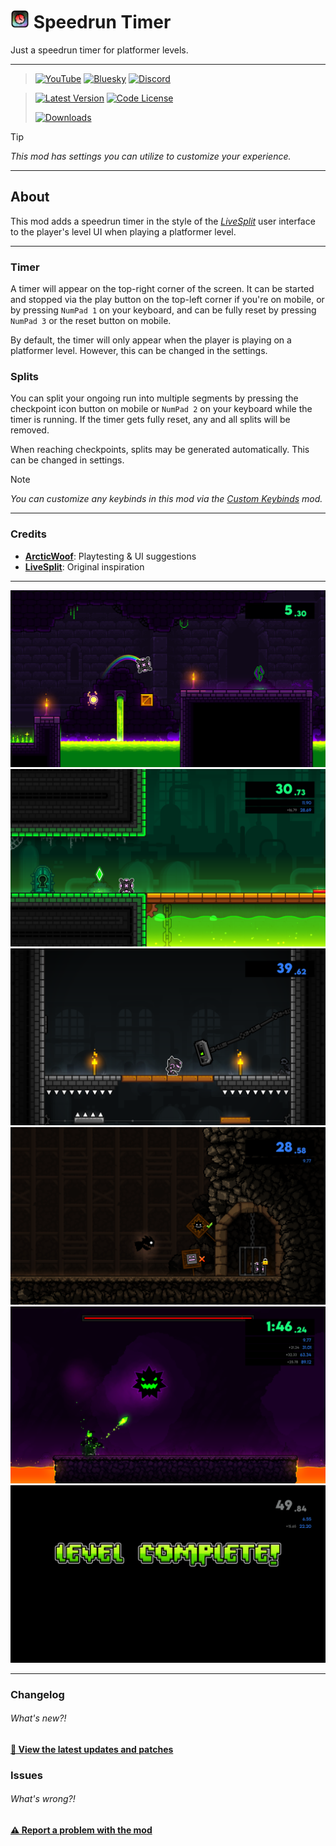 # [<img src="logo.png" width="30" alt="The mod's logo." />](https://www.geode-sdk.org/mods/cheeseworks.speedruntimer) Speedrun Timer
Just a speedrun timer for platformer levels.

---

> [<img alt="YouTube" src="https://img.shields.io/youtube/channel/subscribers/UCi2M6N_ff1UC6MyfWzKQvgg?style=for-the-badge&logo=youtube&logoColor=ffffff&label=YouTube">](https://www.youtube.com/@cheese_works/) [<img alt="Bluesky" src="https://img.shields.io/badge/dynamic/json?url=https%3A%2F%2Fpublic.api.bsky.app%2Fxrpc%2Fapp.bsky.actor.getProfile%2F%3Factor%3Dcheeseworks.gay&query=%24.followersCount&style=for-the-badge&logo=bluesky&logoColor=ffffff&label=Bluesky">](https://bsky.app/profile/cheeseworks.gay) [<img alt="Discord" src="https://img.shields.io/discord/460081436637134859?style=for-the-badge&logo=discord&logoColor=ffffff&label=Discord">](https://dsc.gg/cubic)

> [<img alt="Latest Version" src="https://img.shields.io/github/v/release/BlueWitherer/SpeedrunTimer?include_prereleases&sort=semver&display_name=release&style=for-the-badge&logo=github&logoColor=ffffff&label=Version">](../../releases/) [<img alt="Code License" src="https://img.shields.io/github/license/BlueWitherer/SpeedrunTimer?style=for-the-badge&logo=gnu&logoColor=ffffff&label=License">](LICENSE.md)
>  
> [<img alt="Downloads" src="https://img.shields.io/github/downloads/BlueWitherer/SpeedrunTimer/total?style=for-the-badge&logo=geode&logoColor=ffffff&label=Downloads">](https://www.geode-sdk.org/mods/cheeseworks.speedruntimer)

> [!TIP]
> *This mod has settings you can utilize to customize your experience.*

---

## About
This mod adds a speedrun timer in the style of the *[LiveSplit](https://www.livesplit.org/)* user interface to the player's level UI when playing a platformer level.

---

### Timer
A timer will appear on the top-right corner of the screen. It can be started and stopped via the play button on the top-left corner if you're on mobile, or by pressing `NumPad 1` on your keyboard, and can be fully reset by pressing `NumPad 3` or the reset button on mobile.

By default, the timer will only appear when the player is playing on a platformer level. However, this can be changed in the settings.

### Splits
You can split your ongoing run into multiple segments by pressing the checkpoint icon button on mobile or `NumPad 2` on your keyboard while the timer is running. If the timer gets fully reset, any and all splits will be removed.

When reaching checkpoints, splits may be generated automatically. This can be changed in settings.

> [!NOTE]
> *You can customize any keybinds in this mod via the *[Custom Keybinds](https://www.geode-sdk.org/mods/geode.custom-keybinds)* mod.*

---

### Credits
- **[ArcticWoof](https://www.github.com/DumbCaveSpider/)**: Playtesting & UI suggestions
- **[LiveSplit](https://www.livesplit.org/)**: Original inspiration

---

![preview](previews/preview-1.png)
![preview](previews/preview-2.png)
![preview](previews/preview-3.png)
![preview](previews/preview-4.png)
![preview](previews/preview-5.png)
![preview](previews/preview-6.png)

---

### Changelog
###### What's new?!
**[📜 View the latest updates and patches](./changelog.md)**

### Issues
###### What's wrong?!
**[⚠️ Report a problem with the mod](../../issues/)**